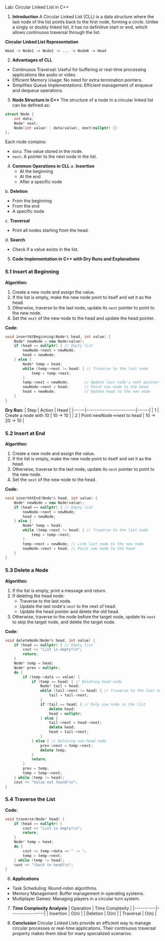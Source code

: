 Lab: Circular Linked List in C++

1. **Introduction**
A Circular Linked List (CLL) is a data structure where the last node of the list points back to the first node, forming a circle. Unlike a singly or doubly linked list, it has no definitive start or end, which allows continuous traversal through the list.

**Circular Linked List Representation**
```
Head -> Node1 -> Node2 -> ... -> NodeN -> Head
```

2. **Advantages of CLL**
- Continuous Traversal: Useful for buffering or real-time processing applications like audio or video.
- Efficient Memory Usage: No need for extra termination pointers.
- Simplifies Queue Implementations: Efficient management of enqueue and dequeue operations.

3. **Node Structure in C++**
The structure of a node in a circular linked list can be defined as:
```cpp
struct Node {
    int data;
    Node* next;
    Node(int value) : data(value), next(nullptr) {}
};
```
Each node contains:
- `data`: The value stored in the node.
- `next`: A pointer to the next node in the list.

4. **Common Operations in CLL**
a. **Insertion**
   - At the beginning
   - At the end
   - After a specific node

b. **Deletion**
   - From the beginning
   - From the end
   - A specific node

c. **Traversal**
   - Print all nodes starting from the head.

d. **Search**
   - Check if a value exists in the list.

5. **Code Implementation in C++ with Dry Runs and Explanations**

### 5.1 Insert at Beginning
**Algorithm:**
1. Create a new node and assign the value.
2. If the list is empty, make the new node point to itself and set it as the head.
3. Otherwise, traverse to the last node, update its `next` pointer to point to the new node.
4. Set the `next` of the new node to the head and update the head pointer.

**Code:**
```cpp
void insertAtBeginning(Node*& head, int value) {
    Node* newNode = new Node(value);
    if (head == nullptr) { // Empty list
        newNode->next = newNode;
        head = newNode;
    } else {
        Node* temp = head;
        while (temp->next != head) { // Traverse to the last node
            temp = temp->next;
        }
        temp->next = newNode;       // Update last node's next pointer
        newNode->next = head;       // Point new node to the head
        head = newNode;             // Update head to the new node
    }
}
```
**Dry Run:**
| Step | Action                  | Head |
|------|-------------------------|------|
| 1    | Create a node with 10   | 10 -> 10 |
| 2    | Point newNode->next to head | 10 -> 20 -> 10 |

### 5.2 Insert at End
**Algorithm:**
1. Create a new node and assign the value.
2. If the list is empty, make the new node point to itself and set it as the head.
3. Otherwise, traverse to the last node, update its `next` pointer to point to the new node.
4. Set the `next` of the new node to the head.

**Code:**
```cpp
void insertAtEnd(Node*& head, int value) {
    Node* newNode = new Node(value);
    if (head == nullptr) { // Empty list
        newNode->next = newNode;
        head = newNode;
    } else {
        Node* temp = head;
        while (temp->next != head) { // Traverse to the last node
            temp = temp->next;
        }
        temp->next = newNode; // Link last node to the new node
        newNode->next = head; // Point new node to the head
    }
}
```

### 5.3 Delete a Node
**Algorithm:**
1. If the list is empty, print a message and return.
2. If deleting the head node:
   - Traverse to the last node.
   - Update the last node's `next` to the next of head.
   - Update the head pointer and delete the old head.
3. Otherwise, traverse to the node before the target node, update its `next` to skip the target node, and delete the target node.

**Code:**
```cpp
void deleteNode(Node*& head, int value) {
    if (head == nullptr) { // Empty list
        cout << "List is empty!\n";
        return;
    }
    Node* temp = head;
    Node* prev = nullptr;
    do {
        if (temp->data == value) {
            if (temp == head) { // Deleting head node
                Node* tail = head;
                while (tail->next != head) { // Traverse to the last node
                    tail = tail->next;
                }
                if (tail == head) { // Only one node in the list
                    delete head;
                    head = nullptr;
                } else {
                    tail->next = head->next;
                    delete head;
                    head = tail->next;
                }
            } else { // Deleting non-head node
                prev->next = temp->next;
                delete temp;
            }
            return;
        }
        prev = temp;
        temp = temp->next;
    } while (temp != head);
    cout << "Value not found!\n";
}
```

### 5.4 Traverse the List
**Code:**
```cpp
void traverse(Node* head) {
    if (head == nullptr) {
        cout << "List is empty!\n";
        return;
    }
    Node* temp = head;
    do {
        cout << temp->data << " -> ";
        temp = temp->next;
    } while (temp != head);
    cout << "(back to head)\n";
}
```

6. **Applications**
- Task Scheduling: Round-robin algorithms.
- Memory Management: Buffer management in operating systems.
- Multiplayer Games: Managing players in a circular turn system.

7. **Time Complexity Analysis**
| Operation | Time Complexity |
|-----------|-----------------|
| Insertion | O(n)           |
| Deletion  | O(n)           |
| Traversal | O(n)           |

8. **Conclusion**
Circular Linked Lists provide an efficient way to manage circular processes or real-time applications. Their continuous traversal property makes them ideal for many specialized scenarios.


